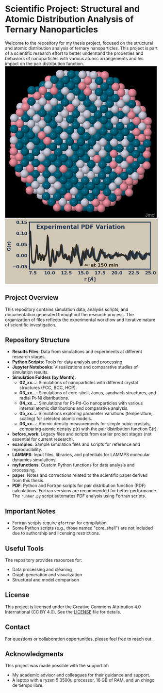 # Scientific Project: Structural and Atomic Distribution Analysis of Ternary Nanoparticles

Welcome to the repository for my thesis project, focused on the structural and atomic distribution analysis of ternary nanoparticles. This project is part of a scientific research effort to better understand the properties and behaviors of nanoparticles with various atomic arrangements and his impact on the pair distribution function.
![alt text](04_19_2024_radial_distributions/M1/M0-polrad_1.jpg)
![alt text](image.png)

## Project Overview

This repository contains simulation data, analysis scripts, and documentation generated throughout the research process. The organization of files reflects the experimental workflow and iterative nature of scientific investigation.

## Repository Structure

- **Results Files**: Data from simulations and experiments at different research stages.
- **Python Scripts**: Tools for data analysis and processing.
- **Jupyter Notebooks**: Visualizations and comparative studies of simulation results.
- **Simulation Folders (by Month)**: 
  - **02_xx...**: Simulations of nanoparticles with different crystal structures (FCC, BCC, HCP).
  - **03_xx...**: Simulations of core-shell, Janus, sandwich structures, and radial Pt-Ni distributions.
  - **04_xx...**: Simulations for Pt-Pd-Co nanoparticles with various internal atomic distributions and comparative analysis.
  - **05_xx...**: Simulations exploring parameter variations (temperature, scaling) for selected atomic models.
  - **06_xx...**: Atomic density measurements for simple cubic crystals, comparing atomic density ρ(r) with the pair distribution function G(r).
- **before_work**: Legacy files and scripts from earlier project stages (not essential for current research).
- **examples**: Sample simulation files and scripts for reference and reproducibility.
- **LAMMPS**: Input files, libraries, and potentials for LAMMPS molecular dynamics simulations.
- **myfunctions**: Custom Python functions for data analysis and processing.
- **paper**: Notes and corrections related to the scientific paper derived from this thesis.
- **PDF**: Python and Fortran scripts for pair distribution function (PDF) calculations. Fortran versions are recommended for better performance. The `runner.py` script automates PDF analysis using Fortran scripts.

## Important Notes

- Fortran scripts require `gfortran` for compilation.
- Some Python scripts (e.g., those named "core_shell") are not included due to authorship and licensing restrictions.

## Useful Tools

The repository provides resources for:
- Data processing and cleaning
- Graph generation and visualization
- Structural and model comparison

## License

This project is licensed under the Creative Commons Attribution 4.0 International (CC BY 4.0). See the [LICENSE](LICENCE.md) file for details.

## Contact

For questions or collaboration opportunities, please feel free to reach out.
## Acknowledgments
This project was made possible with the support of:
- My academic advisor and colleagues for their guidance and support.
- A laptop with a ryzen 5 3500u processor, 16 GB of RAM, and un chingo de tiempo libre.